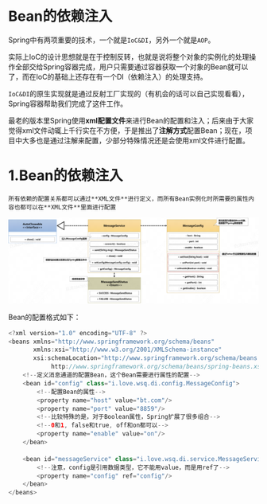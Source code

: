 # Bean的依赖注入

​	Spring中有两项重要的技术，一个就是`IoC&DI`，另外一个就是`AOP`。

​	实际上IoC的设计思想就是在于控制反转，也就是说将整个对象的实例化的处理操作全部交给Spring容器完成，用户只需要通过容器获取一个对象的Bean就可以了，而在IoC的基础上还存在有一个DI（依赖注入）的处理支持。

​	`IoC&DI`的原生实现就是通过反射工厂实现的（有机会的话可以自己实现看看），Spring容器帮助我们完成了这件工作。

​	最老的版本里Spring使用**xml配置文件**来进行Bean的配置和注入；后来由于大家觉得xml文件动辄上千行实在不方便，于是推出了**注解方式**配置Bean；现在，项目中大多也是通过注解来配置，少部分特殊情况还是会使用xml文件进行配置。



# 1.Bean的依赖注入

 	所有依赖的配置关系都可以通过**XML文件**进行定义，而所有Bean实例化时所需要的属性内容也都可以在**XML文件**里面进行配置

![image-20250117153608800](assets/image-20250117153608800.png)

Bean的配置格式如下：

```java
<?xml version="1.0" encoding="UTF-8" ?>
<beans xmlns="http://www.springframework.org/schema/beans"
       xmlns:xsi="http://www.w3.org/2001/XMLSchema-instance"
       xsi:schemaLocation="http://www.springframework.org/schema/beans
            http://www.springframework.org/schema/beans/spring-beans.xsd">
    <!--定义消息通道的配置Bean，这个Bean需要进行属性的配置-->
    <bean id="config" class="i.love.wsq.di.config.MessageConfig">
        <!--配置Bean的属性-->
        <property name="host" value="bt.com"/>
        <property name="port" value="8859"/>
        <!--比较特殊的是，对于Boolean属性，Spring扩展了很多组合-->
        <!--0和1, false和true, off和on都可以-->
        <property name="enable" value="on"/>
    </bean>

    <bean id="messageService" class="i.love.wsq.di.service.MessageService">
        <!--注意，config是引用数据类型，它不能用value，而是用ref了-->
        <property name="config" ref="config"/>
    </bean>
</beans>
```

